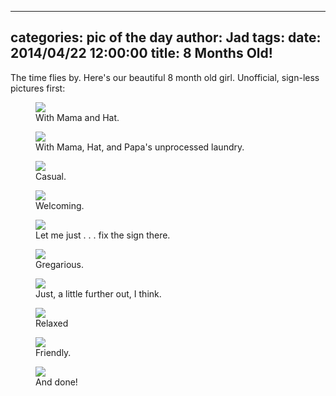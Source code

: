 
---
categories: pic of the day
author: Jad
tags: 
date: 2014/04/22 12:00:00
title: 8 Months Old!
---
The time flies by.  Here's our beautiful 8 month old girl.  Unofficial, sign-less pictures first:

<figure>
<img src="/img/2014/04/22/img_8126_medium.jpg" />
<figcaption>With Mama and Hat.</figcaption>
</figure>

<figure>
<img src="/img/2014/04/22/img_8109_medium.jpg" />
<figcaption>With Mama, Hat, and Papa's unprocessed laundry.</figcaption>
</figure>

<figure>
<img src="/img/2014/04/22/img_8003_medium.jpg" />
<figcaption>Casual.</figcaption>
</figure>

<figure>
<img src="/img/2014/04/22/img_8058_medium.jpg" />
<figcaption>Welcoming.</figcaption>
</figure>

<figure>
<img src="/img/2014/04/22/img_8052_medium.jpg" />
<figcaption>Let me just . . . fix the sign there.</figcaption>
</figure>

<figure>
<img src="/img/2014/04/22/img_8068_medium.jpg" />
<figcaption>Gregarious.</figcaption>
</figure>

<figure>
<img src="/img/2014/04/22/img_8042_medium.jpg" />
<figcaption>Just, a little further out, I think.</figcaption>
</figure>

<figure>
<img src="/img/2014/04/22/img_20140422115514_medium.jpg" />
<figcaption>Relaxed</figcaption>
</figure>

<figure>
<img src="/img/2014/04/22/img_8026_medium.jpg" />
<figcaption>Friendly.</figcaption>
</figure>

<figure>
<img src="/img/2014/04/22/img_8081_medium.jpg" />
<figcaption>And done!</figcaption>
</figure>
